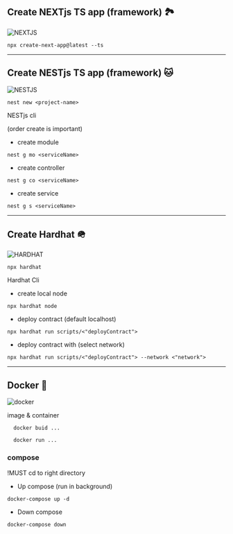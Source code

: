 ## Create NEXTjs TS app (framework) 🏞

![NEXTJS](https://widgetcore.com/wp-content/uploads/2022/01/nextjs.jpg)

```
npx create-next-app@latest --ts
```

---

## Create NESTjs TS app (framework) 🐱

![NESTJS](https://miro.medium.com/max/810/1*8_uUnP2g8H8Zj3N_KktFtw.png)

```
nest new <project-name>
```

NESTjs cli

(order create is important)

- create module

```
nest g mo <serviceName>
```

- create controller

```
nest g co <serviceName>
```

- create service

```
nest g s <serviceName>
```

---

## Create Hardhat 🪖

![HARDHAT](https://hardhat.org/card.jpg)

```
npx hardhat
```

Hardhat Cli

- create local node

```
npx hardhat node
```

- deploy contract (default localhost)

```
npx hardhat run scripts/<"deployContract">
```

- deploy contract with (select network)

```
npx hardhat run scripts/<"deployContract"> --network <"network">
```

---

## Docker 🐳

![docker](https://wallpaperaccess.com/full/2982327.jpg)

image & container

```
  docker buid ...

  docker run ...
```

### compose

!MUST cd to right directory

- Up compose (run in background)

```
docker-compose up -d
```

- Down compose

```
docker-compose down
```
